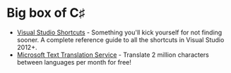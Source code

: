 # Big box of C&sharp;

 - [Visual Studio Shortcuts](http://visualstudioshortcuts.com/2013/) - Something you'll kick yourself for not finding sooner. A complete reference guide to all the shortcuts in Visual Studio 2012+.
 - [Microsoft Text Translation Service](https://msdn.microsoft.com/en-us/library/ff512387.aspx) - Translate 2 million characters between languages per month for free!
